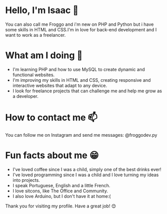 # Hello, I'm Isaac 👋

You can also call me Froggo and i'm new on PHP and Python but i have some skills in HTML and CSS.I'm in love for back-end development and I want to work as a freelancer.

# What am I doing 🚀
- I'm learning PHP and how to use MySQL to create dynamic and functional websites.
- I'm improving my skills in HTML and CSS, creating responsive and interactive websites that adapt to any device.
- I look for freelance projects that can challenge me and help me grow as a developer.

# How to contact me 📫
You can follow me on Instagram and send me messages: @froggodev.py 

# Fun facts about me 😁

- I've loved coffee since I was a child, simply one of the best drinks ever!
- I've loved programming since I was a child and I love turning my ideas into projects.
- I speak Portuguese, English and a little French.
- I love sitcons, like The Office and Community.
- I also love Arduino, but I don't have it at home:(
  
Thank you for visiting my profile. Have a great job! 😊
